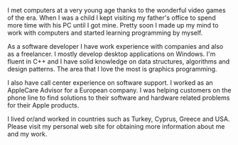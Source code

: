 I met computers at a very young age thanks to the wonderful video games of the era. When I was a child I kept visiting my father's office to spend more time with his PC until I got mine. Pretty soon I made up my mind to work with computers and started learning programming by myself.

As a software developer I have work experience with companies and also as a freelancer. I mostly develop desktop applications on Windows. I'm fluent in C++ and I have solid knowledge on data structures, algorithms and design patterns. The area that I love the most is graphics programming.

I also have call center experience on software support. I worked as an AppleCare Advisor for a European company. I was helping customers on the phone line to find solutions to their software and hardware related problems for their Apple products.

I lived or/and worked in countries such as Turkey, Cyprus, Greece and USA. Please visit my personal web site for obtaining more information about me and my work. 

